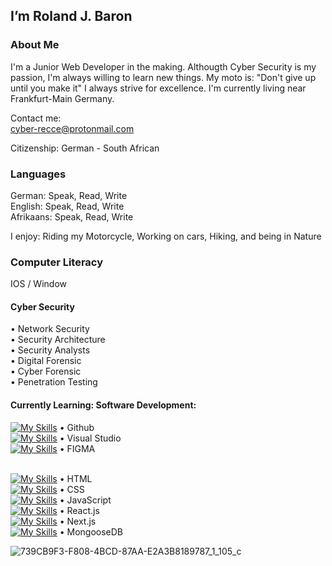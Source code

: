 ## I’m Roland J. Baron

### About Me

I'm a Junior Web Developer in the making. Althougth Cyber Security is my passion, I'm always willing to learn new things. My moto is: "Don't give up until you make it" I always strive for excellence. I'm currently living near Frankfurt-Main Germany.

Contact me:<br>
cyber-recce@protonmail.com 

Citizenship: German - South African

### Languages
German: Speak, Read, Write<br>
English: Speak, Read, Write<br>
Afrikaans: Speak, Read, Write<br>

I enjoy: Riding my Motorcycle, Working on cars, Hiking, and being in Nature

### Computer Literacy<br>

IOS / Window

#### Cyber Security
• Network Security<br>
• Security Architecture<br>
• Security Analysts<br>
• Digital Forensic<br>
• Cyber Forensic<br>
• Penetration Testing<br>

#### Currently Learning: Software Development:<br> 

[![My Skills](https://skillicons.dev/icons?i=github)](https://skillicons.dev) • Github<br>
[![My Skills](https://skillicons.dev/icons?i=vscode)](https://skillicons.dev) • Visual Studio<br>
[![My Skills](https://skillicons.dev/icons?i=figma)](https://skillicons.dev) • FIGMA<br>
<br>

[![My Skills](https://skillicons.dev/icons?i=html)](https://skillicons.dev) • HTML<br>
[![My Skills](https://skillicons.dev/icons?i=css)](https://skillicons.dev) • CSS<br>
[![My Skills](https://skillicons.dev/icons?i=js)](https://skillicons.dev) • JavaScript<br>
[![My Skills](https://skillicons.dev/icons?i=react)](https://skillicons.dev) • React.js<br>
[![My Skills](https://skillicons.dev/icons?i=nextjs)](https://skillicons.dev) • Next.js<br>
[![My Skills](https://skillicons.dev/icons?i=mongodb)](https://skillicons.dev) • MongooseDB<br>

![739CB9F3-F808-4BCD-87AA-E2A3B8189787_1_105_c](https://github.com/RolandJBaron/RolandJBaron/assets/142206832/1491636e-294d-47ef-ab97-0c888bc1fe7c)


